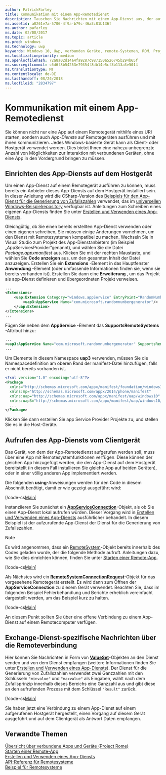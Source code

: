 ```yaml
---
author: PatrickFarley
title: Kommunikation mit einem App-Remotedienst
description: Tauschen Sie Nachrichten mit einem App-Dienst aus, der auf einem Remotegerät mit Project Rome ausgeführt wird.
ms.assetid: a0261e7a-5706-4f9a-b79c-46a3c81b136f
ms.author: pafarley
ms.date: 02/08/2017
ms.topic: article
ms.prod: windows
ms.technology: uwp
keywords: Windows 10, Uwp, verbunden Geräte, remote-Systemen, ROM, Project ROM, Hintergrund, app-Dienst
ms.localizationpriority: medium
ms.openlocfilehash: 72a8a02d14a4fa9287c987150a526745b294b65f
ms.sourcegitcommit: c6d6f8b54253e79354f8db14e5cf3b113a3e5014
ms.translationtype: MT
ms.contentlocale: de-DE
ms.lasthandoff: 08/24/2018
ms.locfileid: "2834797"
---
```

# <a name="communicate-with-a-remote-app-service"></a>Kommunikation mit einem App-Remotedienst

Sie können nicht nur eine App auf einem Remotegerät mithilfe eines URI starten, sondern auch *App-Dienste* auf Remotegeräten ausführen und mit ihnen kommunizieren. Jedes Windows-basierte Gerät kann als Client- oder Hostgerät verwendet werden. Dies bietet Ihnen eine nahezu unbegrenzte Anzahl von Möglichkeiten zur Interaktion mit verbundenen Geräten, ohne eine App in den Vordergrund bringen zu müssen.

## <a name="set-up-the-app-service-on-the-host-device"></a>Einrichten des App-Diensts auf dem Hostgerät
Um einen App-Dienst auf einem Remotegerät ausführen zu können, muss bereits ein Anbieter dieses App-Diensts auf dem Hostgerät installiert sein. In dieser Anleitung wird die CSharp-Version des [Beispiels für den App-Dienst für die Generierung von Zufallszahlen](https://github.com/Microsoft/Windows-universal-samples/tree/master/Samples/AppServices) verwendet, das im [universellen Windows-Beispielrepository](https://github.com/Microsoft/Windows-universal-samples/tree/master/Samples/AppServices) verfügbar ist. Anleitungen zum Schreiben eines eigenen App-Diensts finden Sie unter [Erstellen und Verwenden eines App-Diensts](how-to-create-and-consume-an-app-service.md).

Gleichgültig, ob Sie einen bereits erstellten App-Dienst verwenden oder einen eigenen schreiben, Sie müssen einige Änderungen vornehmen, um den Dienst mit Remotesystemen kompatibel zu machen. Wechseln Sie in Visual Studio zum Projekt des App-Dienstanbieters (im Beispiel „AppServicesProvider”genannt), und wählen Sie die Datei _Package.appxmanifest_ aus. Klicken Sie mit der rechten Maustaste, und wählen Sie **Code anzeigen** aus, um den gesamten Inhalt der Datei anzuzeigen. Erstellen Sie ein **Extensions** -Element in das Hauptfenster **Anwendung** -Element (oder umfassende Informationen finden sie, wenn sie bereits vorhanden ist). Erstellen Sie dann eine **Erweiterung** , um das Projekt als app-Dienst definieren und übergeordneten Projekt verweisen.

``` xml
...
<Extensions>
    <uap:Extension Category="windows.appService" EntryPoint="RandomNumberService.RandomNumberGeneratorTask">
        <uap3:AppService Name="com.microsoft.randomnumbergenerator"/>
    </uap:Extension>
</Extensions>
...
```

Fügen Sie neben dem **AppService** -Element das **SupportsRemoteSystems** -Attribut hinzu:

``` xml
...
<uap3:AppService Name="com.microsoft.randomnumbergenerator" SupportsRemoteSystems="true"/>
...
```

Um Elemente in diesem Namespace **uap3** verwenden, müssen Sie die Namespacedefinition am oberen Rand der manifest-Datei hinzufügen, falls er nicht bereits vorhanden ist.

```xml
<?xml version="1.0" encoding="utf-8"?>
<Package
  xmlns="http://schemas.microsoft.com/appx/manifest/foundation/windows10"
  xmlns:mp="http://schemas.microsoft.com/appx/2014/phone/manifest"
  xmlns:uap="http://schemas.microsoft.com/appx/manifest/uap/windows10"
  xmlns:uap3="http://schemas.microsoft.com/appx/manifest/uap/windows10/3">
  ...
</Package>
```

Klicken Sie dann erstellen Sie app Service Provider Projekte zu, und stellen Sie es in die Host-Geräte.

## <a name="target-the-app-service-from-the-client-device"></a>Aufrufen des App-Diensts vom Clientgerät
Das Gerät, von dem der App-Remotedienst aufgerufen werden soll, muss über eine App mit Remotesystemfunktionen verfügen. Diese können der gleichen App hinzugefügt werden, die den App-Dienst auf dem Hostgerät bereitstellt (in diesem Fall installieren Sie gleiche App auf beiden Geräten), oder in einer völlig anderen App implementiert werden.

Die folgenden **using**-Anweisungen werden für den Code in diesem Abschnitt benötigt, damit er wie gezeigt ausgeführt wird:

[!code-cs[Main](./code/RemoteAppService/MainPage.xaml.cs#SnippetUsings)]


Instanziieren Sie zunächst ein [**AppServiceConnection**](https://msdn.microsoft.com/library/windows/apps/Windows.ApplicationModel.AppService.AppServiceConnection)-Objekt, als ob Sie einen App-Dienst lokal aufrufen würden. Dieser Vorgang wird in [Erstellen und Verwenden eines App-Diensts](how-to-create-and-consume-an-app-service.md) ausführlicher behandelt. In diesem Beispiel ist der aufzurufende App-Dienst der Dienst für die Generierung von Zufallszahlen.

> [!NOTE]
> Es wird angenommen, dass ein [RemoteSystem](https://msdn.microsoft.com/library/windows/apps/Windows.System.RemoteSystems.RemoteSystem)-Objekt bereits innerhalb des Codes geladen wurde, der die folgende Methode aufruft. Anleitungen dazu, wie Sie dies einrichten können, finden Sie unter [Starten einer Remote-App](launch-a-remote-app.md).

[!code-cs[Main](./code/RemoteAppService/MainPage.xaml.cs#SnippetAppService)]

Als Nächstes wird ein [**RemoteSystemConnectionRequest**](https://msdn.microsoft.com/library/windows/apps/Windows.System.RemoteSystems.RemoteSystemConnectionRequest)-Objekt für das vorgesehene Remotegerät erstellt. Es wird dann zum Öffnen der **AppServiceConnection** zu diesem Gerät verwendet. Beachten Sie, dass im folgenden Beispiel Fehlerbehandlung und Berichte erheblich vereinfacht dargestellt werden, um das Beispiel kurz zu halten.

[!code-cs[Main](./code/RemoteAppService/MainPage.xaml.cs#SnippetRemoteConnection)]

An diesem Punkt sollten Sie über eine offene Verbindung zu einem App-Dienst auf einem Remotecomputer verfügen.

## <a name="exchange-service-specific-messages-over-the-remote-connection"></a>Exchange-Dienst-spezifische Nachrichten über die Remoteverbindung

Hier können Sie Nachrichten in Form von [**ValueSet**](https://msdn.microsoft.com/library/windows/apps/windows.foundation.collections.valueset)-Objekten an den Dienst senden und von dem Dienst empfangen (weitere Informationen finden Sie unter [Erstellen und Verwenden eines App-Diensts](how-to-create-and-consume-an-app-service.md)). Der Dienst für die Generierung von Zufallszahlen verwendet zwei Ganzzahlen mit den Schlüsseln `"minvalue"` und `"maxvalue"` als Eingaben, wählt nach dem Zufallsprinzip innerhalb dieses Bereichs eine Ganzzahl aus und gibt diese an den aufrufenden Prozess mit dem Schlüssel `"Result"` zurück.

[!code-cs[Main](./code/RemoteAppService/MainPage.xaml.cs#SnippetSendMessage)]

Sie haben jetzt eine Verbindung zu einem App-Dienst auf einem aufgerufenen Hostgerät hergestellt, einen Vorgang auf diesem Gerät ausgeführt und auf dem Clientgerät als Antwort Daten empfangen.

## <a name="related-topics"></a>Verwandte Themen

[Übersicht über verbundene Apps und Geräte (Project Rome)](connected-apps-and-devices.md)  
[Starten einer Remote-App](launch-a-remote-app.md)  
[Erstellen und Verwenden eines App-Diensts](how-to-create-and-consume-an-app-service.md)  
[API-Referenz für Remotesysteme](https://msdn.microsoft.com/library/windows/apps/Windows.System.RemoteSystems)  
[Beispiel für Remotesysteme](https://github.com/Microsoft/Windows-universal-samples/tree/dev/Samples/RemoteSystems)
